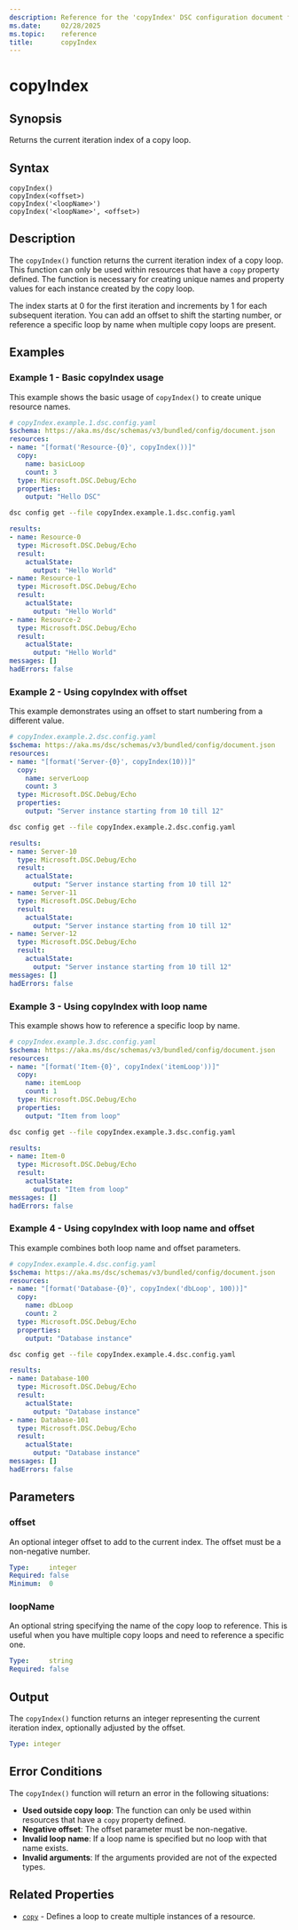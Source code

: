```yaml
---
description: Reference for the 'copyIndex' DSC configuration document function
ms.date:     02/28/2025
ms.topic:    reference
title:       copyIndex
---
```


# copyIndex

## Synopsis

Returns the current iteration index of a copy loop.

## Syntax

```Syntax
copyIndex()
copyIndex(<offset>)
copyIndex('<loopName>')
copyIndex('<loopName>', <offset>)
```

## Description

The `copyIndex()` function returns the current iteration index of a copy loop.
This function can only be used within resources that have a `copy` property
defined. The function is necessary for creating unique names and property
values for each instance created by the copy loop.

The index starts at 0 for the first iteration and increments by 1 for each
subsequent iteration. You can add an offset to shift the starting number, or
reference a specific loop by name when multiple copy loops are present.

## Examples

### Example 1 - Basic copyIndex usage

This example shows the basic usage of `copyIndex()` to create unique resource
names.

```yaml
# copyIndex.example.1.dsc.config.yaml
$schema: https://aka.ms/dsc/schemas/v3/bundled/config/document.json
resources:
- name: "[format('Resource-{0}', copyIndex())]"
  copy:
    name: basicLoop
    count: 3
  type: Microsoft.DSC.Debug/Echo
  properties:
    output: "Hello DSC"
```
```bash
dsc config get --file copyIndex.example.1.dsc.config.yaml
```

```yaml
results:
- name: Resource-0
  type: Microsoft.DSC.Debug/Echo
  result:
    actualState:
      output: "Hello World"
- name: Resource-1
  type: Microsoft.DSC.Debug/Echo
  result:
    actualState:
      output: "Hello World"
- name: Resource-2
  type: Microsoft.DSC.Debug/Echo
  result:
    actualState:
      output: "Hello World"
messages: []
hadErrors: false
```
### Example 2 - Using copyIndex with offset
This example demonstrates using an offset to start numbering from a different
value.
```yaml
# copyIndex.example.2.dsc.config.yaml
$schema: https://aka.ms/dsc/schemas/v3/bundled/config/document.json
resources:
- name: "[format('Server-{0}', copyIndex(10))]"
  copy:
    name: serverLoop
    count: 3
  type: Microsoft.DSC.Debug/Echo
  properties:
    output: "Server instance starting from 10 till 12"
```
```bash
dsc config get --file copyIndex.example.2.dsc.config.yaml
```

```yaml
results:
- name: Server-10
  type: Microsoft.DSC.Debug/Echo
  result:
    actualState:
      output: "Server instance starting from 10 till 12"
- name: Server-11
  type: Microsoft.DSC.Debug/Echo
  result:
    actualState:
      output: "Server instance starting from 10 till 12"
- name: Server-12
  type: Microsoft.DSC.Debug/Echo
  result:
    actualState:
      output: "Server instance starting from 10 till 12"
messages: []
hadErrors: false
```
### Example 3 - Using copyIndex with loop name
This example shows how to reference a specific loop by name.
```yaml
# copyIndex.example.3.dsc.config.yaml
$schema: https://aka.ms/dsc/schemas/v3/bundled/config/document.json
resources:
- name: "[format('Item-{0}', copyIndex('itemLoop'))]"
  copy:
    name: itemLoop
    count: 1
  type: Microsoft.DSC.Debug/Echo
  properties:
    output: "Item from loop"
```
```bash
dsc config get --file copyIndex.example.3.dsc.config.yaml
```

```yaml
results:
- name: Item-0
  type: Microsoft.DSC.Debug/Echo
  result:
    actualState:
      output: "Item from loop"
messages: []
hadErrors: false
```
### Example 4 - Using copyIndex with loop name and offset
This example combines both loop name and offset parameters.
```yaml
# copyIndex.example.4.dsc.config.yaml
$schema: https://aka.ms/dsc/schemas/v3/bundled/config/document.json
resources:
- name: "[format('Database-{0}', copyIndex('dbLoop', 100))]"
  copy:
    name: dbLoop
    count: 2
  type: Microsoft.DSC.Debug/Echo
  properties:
    output: "Database instance"
```
```bash
dsc config get --file copyIndex.example.4.dsc.config.yaml
```

```yaml
results:
- name: Database-100
  type: Microsoft.DSC.Debug/Echo
  result:
    actualState:
      output: "Database instance"
- name: Database-101
  type: Microsoft.DSC.Debug/Echo
  result:
    actualState:
      output: "Database instance"
messages: []
hadErrors: false
```
## Parameters
### offset
An optional integer offset to add to the current index. The offset must be a
non-negative number.
```yaml
Type:     integer
Required: false
Minimum:  0
```
### loopName
An optional string specifying the name of the copy loop to reference. This is
useful when you have multiple copy loops and need to reference a specific one.
```yaml
Type:     string
Required: false
```
## Output
The `copyIndex()` function returns an integer representing the current iteration
index, optionally adjusted by the offset.

```yaml
Type: integer
```

## Error Conditions

The `copyIndex()` function will return an error in the following situations:

- **Used outside copy loop**: The function can only be used within resources
  that have a `copy` property defined.
- **Negative offset**: The offset parameter must be non-negative.
- **Invalid loop name**: If a loop name is specified but no loop with that
  name exists.
- **Invalid arguments**: If the arguments provided are not of the expected
  types.

## Related Properties

- [`copy`][01] - Defines a loop to create multiple instances of a resource.

<!-- Link reference definitions -->
[01]: ./copy.md